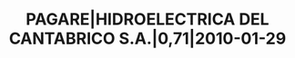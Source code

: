 ---
layout: asset
title: PAGARE|HIDROELECTRICA DEL CANTABRICO S.A.|0,71|2010-01-29
isin: ES05060253I5
---